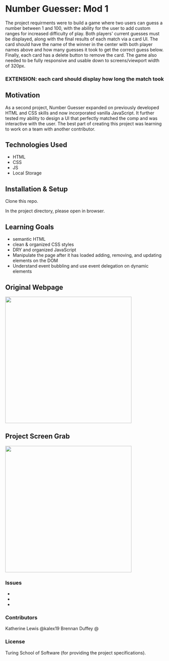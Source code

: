 # Number Guesser: Mod 1

The project requirments were to build a game where two users can guess a number between 1 and 100, with the ability for the user to add custom ranges for increased difficulty of play. Both players' current guesses must be displayed, along with the final results of each match via a card UI. The card should have the name of the winner in the center with both player names above and how many guesses it took to get the correct guess below. Finally, each card has a delete button to remove the card. The game also needed to be fully responsive and usable down to screens/viewport width of 320px.

### EXTENSION: each card should display how long the match took

## Motivation

As a second project, Number Guesser expanded on previously developed HTML and CSS skills and now incorporated vanilla JavaScript. It further tested my ability to design a UI that perfectly matched the comp and was interactive with the user. The best part of creating this project was learning to work on a team with another contributor.

## Technologies Used

* HTML 
* CSS
* JS
* Local Storage

## Installation & Setup

Clone this repo.

In the project directory, please open in browser.

## Learning Goals

* semantic HTML
* clean & organized CSS styles
* DRY and organized JavaScript
* Manipulate the page after it has loaded adding, removing, and updating elements on the DOM
* Understand event bubbling and use event delegation on dynamic elements

## Original Webpage

<img src="images/turing-screen-grab" width="400">

## Project Screen Grab

<img src="image/BD-KL-screen-grab" width="400">

### Issues

* 
*
*

### Contributors

Katherine Lewis @kalex19
Brennan Duffey @

### License
Turing School of Software (for providing the project specifications).
